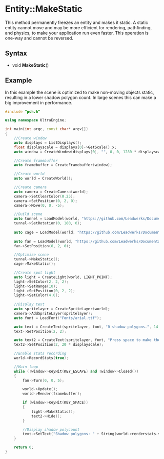# Entity::MakeStatic #
This method permanently freezes an entity and makes it static. A static entity cannot move and may be more efficient for rendering, pathfinding, and physics, to make your application run even faster. This operation is one-way and cannot be reversed.

## Syntax ##
- void **MakeStatic**()

## Example ##
In this example the scene is optimized to make non-moving objects static, resulting in a lower shadow polygon count. In large scenes this can make a big improvement in performance.

```c++
#include "pch.h"

using namespace UltraEngine;

int main(int argc, const char* argv[])
{
    //Create window
    auto displays = ListDisplays();
    float displayscale = displays[0]->GetScale().x;
    auto window = CreateWindow(displays[0], "", 0, 0, 1280 * displayscale, 720 * displayscale);

    //Create framebuffer
    auto framebuffer = CreateFramebuffer(window);

    //Create world
    auto world = CreateWorld();

    //Create camera
    auto camera = CreateCamera(world);
    camera->SetClearColor(0.25);
    camera->SetPosition(0, 2, 0);
    camera->Move(0, 0, -5);

    //Build scene
    auto tunnel = LoadModel(world, "https://github.com/Leadwerks/Documentation/raw/master/Assets/Models/Underground/tunnel_t.glb");
    tunnel->SetRotation(0, 180, 0);
    
    auto cage = LoadModel(world, "https://github.com/Leadwerks/Documentation/raw/master/Assets/Models/Underground/fancage.glb");
    
    auto fan = LoadModel(world, "https://github.com/Leadwerks/Documentation/raw/master/Assets/Models/Underground/fanblades.glb");
    fan->SetPosition(0, 2, 0);

    //Optimize scene
    tunnel->MakeStatic();
    cage->MakeStatic();

    //Create spot light
    auto light = CreateLight(world, LIGHT_POINT);
    light->SetColor(2, 2, 2);
    light->SetRange(10);
    light->SetPosition(0, 2, 2);
    light->SetColor(4.0);
 
    //Display text
    auto spritelayer = CreateSpriteLayer(world);
    camera->AddSpriteLayer(spritelayer);
    auto font = LoadFont("Fonts/arial.ttf");

    auto text = CreateText(spritelayer, font, "0 shadow polygons.", 14.0 * displayscale);
    text->SetPosition(2, 2);

    auto text2 = CreateText(spritelayer, font, "Press space to make the light static.", 14.0 * displayscale);
    text2->SetPosition(2, 20 * displayscale);

    //Enable stats recording
    world->RecordStats(true);

    //Main loop
    while (!window->KeyHit(KEY_ESCAPE) and !window->Closed())
    {
        fan->Turn(0, 0, 5);

        world->Update();
        world->Render(framebuffer);

        if (window->KeyHit(KEY_SPACE))
        {
            light->MakeStatic();
            text2->Hide();
        }

        //Display shadow polycount
        text->SetText("Shadow polygons: " + String(world->renderstats.shadowpolygons));
    }

    return 0;
}
```
